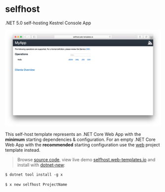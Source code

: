 # selfhost

.NET 5.0 self-hosting Kestrel Console App

[![](https://raw.githubusercontent.com/ServiceStack/Assets/master/csharp-templates/selfhost.png)](http://selfhost.web-templates.io/)

This self-host template represents an .NET Core Web App with the **minimum** starting dependencies & configuration. 
For an empty .NET Core Web App with the **recommended** starting configuration use the [web](https://github.com/NetCoreTemplates/web) project template instead.

> Browse [source code](https://github.com/NetCoreTemplates/selfhost), view live demo [selfhost.web-templates.io](http://selfhost.web-templates.io) and install with [dotnet-new](https://docs.servicestack.net/dotnet-new):

    $ dotnet tool install -g x

    $ x new selfhost ProjectName


